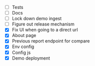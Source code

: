 - [ ] Tests
- [ ] Docs
- [ ] Lock down demo ingest
- [ ] Figure out release mechanism
- [x] Fix UI when going to a direct url
- [x] About page
- [x] Previous report endpoint for compare
- [x] Env config
- [x] Config js
- [x] Demo deployment
